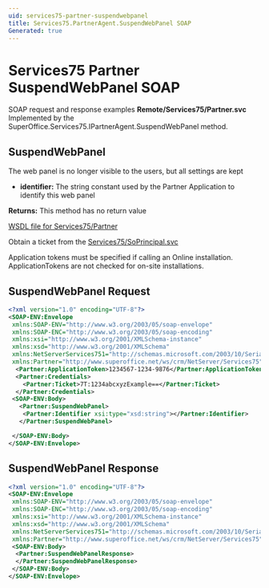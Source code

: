 ```yaml
---
uid: services75-partner-suspendwebpanel
title: Services75.PartnerAgent.SuspendWebPanel SOAP
Generated: true
---
```


# Services75 Partner SuspendWebPanel SOAP

SOAP request and response examples **Remote/Services75/Partner.svc**
Implemented by the <see cref="M:SuperOffice.Services75.IPartnerAgent.SuspendWebPanel">SuperOffice.Services75.IPartnerAgent.SuspendWebPanel</see> method.

## SuspendWebPanel

The web panel is no longer visible to the users, but all settings are kept

* **identifier:** The string constant used by the Partner Application to identify this web panel

**Returns:** This method has no return value


[WSDL file for Services75/Partner](../Services75-Partner.md)

Obtain a ticket from the [Services75/SoPrincipal.svc](../SoPrincipal/index.md)

Application tokens must be specified if calling an Online installation. ApplicationTokens are not checked for on-site installations.

## SuspendWebPanel Request

```xml
<?xml version="1.0" encoding="UTF-8"?>
<SOAP-ENV:Envelope
 xmlns:SOAP-ENV="http://www.w3.org/2003/05/soap-envelope"
 xmlns:SOAP-ENC="http://www.w3.org/2003/05/soap-encoding"
 xmlns:xsi="http://www.w3.org/2001/XMLSchema-instance"
 xmlns:xsd="http://www.w3.org/2001/XMLSchema"
 xmlns:NetServerServices751="http://schemas.microsoft.com/2003/10/Serialization/"
 xmlns:Partner="http://www.superoffice.net/ws/crm/NetServer/Services75">
  <Partner:ApplicationToken>1234567-1234-9876</Partner:ApplicationToken>
  <Partner:Credentials>
    <Partner:Ticket>7T:1234abcxyzExample==</Partner:Ticket>
  </Partner:Credentials>
 <SOAP-ENV:Body>
   <Partner:SuspendWebPanel>
    <Partner:Identifier xsi:type="xsd:string"></Partner:Identifier>
   </Partner:SuspendWebPanel>

 </SOAP-ENV:Body>
</SOAP-ENV:Envelope>

```


## SuspendWebPanel Response

```xml
<?xml version="1.0" encoding="UTF-8"?>
<SOAP-ENV:Envelope
 xmlns:SOAP-ENV="http://www.w3.org/2003/05/soap-envelope"
 xmlns:SOAP-ENC="http://www.w3.org/2003/05/soap-encoding"
 xmlns:xsi="http://www.w3.org/2001/XMLSchema-instance"
 xmlns:xsd="http://www.w3.org/2001/XMLSchema"
 xmlns:NetServerServices751="http://schemas.microsoft.com/2003/10/Serialization/"
 xmlns:Partner="http://www.superoffice.net/ws/crm/NetServer/Services75">
 <SOAP-ENV:Body>
  <Partner:SuspendWebPanelResponse>
  </Partner:SuspendWebPanelResponse>
 </SOAP-ENV:Body>
</SOAP-ENV:Envelope>

```

